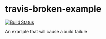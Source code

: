 # travis-broken-example

[![Build Status](https://travis-ci.org/emschorsch/travis-broken-example.png)](https://travis-ci.org/emschorsch/travis-broken-example)

An example that will cause a build failure
